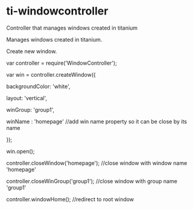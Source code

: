 ti-windowcontroller
===================

Controller that manages windows created in titanium

Manages windows created in titanium.

Create new window.

var controller = require('WindowController');

var win = controller.createWindow({

  backgroundColor: 'white',
  
  layout: 'vertical',
  
  winGroup: 'group1',
  
  winName : 'homepage'  //add win name property so it can be close by its name
  
});

win.open();

controller.closeWindow('homepage'); //close window with window name 'homepage'

controller.closeWinGroup('group1'); //close window with group name 'group1'

controller.windowHome();  //redirect to root window

